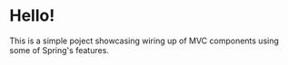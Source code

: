 # Hello!

This is a simple poject showcasing wiring up of MVC components using some of Spring's features.


